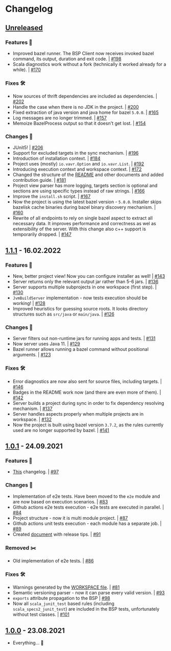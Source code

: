 # Changelog

<!-- Keep a Changelog guide -> https://keepachangelog.com -->

## [Unreleased]

### Features 🎉

- Improved bazel runner. The BSP Client now receives invoked bazel command,
  its output, duration and exit code.
  | [#198](https://github.com/JetBrains/bazel-bsp/pull/198)
- Scala diagnostics work without a fork (technically it worked already for a while).
  | [#170](https://github.com/JetBrains/bazel-bsp/pull/170)

### Fixes 🛠️

- Now sources of thrift dependencies are included as dependencies.
  | [#202](https://github.com/JetBrains/bazel-bsp/pull/202)
- Handle the case when there is no JDK in the project.
  | [#200](https://github.com/JetBrains/bazel-bsp/pull/200)
- Fixed extraction of java version and java home for bazel `5.0.0`.
  | [#165](https://github.com/JetBrains/bazel-bsp/pull/165)
- Log messages are no longer trimmed.
  | [#157](https://github.com/JetBrains/bazel-bsp/pull/157)
- Memoize BazelProcess output so that it doesn't get lost.
  | [#154](https://github.com/JetBrains/bazel-bsp/pull/154)

### Changes 🔄

- JUnit5!
  | [#206](https://github.com/JetBrains/bazel-bsp/pull/206)
- Support for excluded targets in the sync mechanism.
  | [#196](https://github.com/JetBrains/bazel-bsp/pull/196)
- Introduction of installation context.
  | [#184](https://github.com/JetBrains/bazel-bsp/pull/184)
- Project uses (mostly) `io.vavr.Option` and `io.vavr.List`.
  | [#192](https://github.com/JetBrains/bazel-bsp/pull/192)
- Introducing execution context and workspace context.
  | [#172](https://github.com/JetBrains/bazel-bsp/pull/172)
- Changed the structure of the [README](README.md) and other documents and added contribution guide.
  | [#181](https://github.com/JetBrains/bazel-bsp/pull/181)
- Project view parser has more logging, targets section is optional and 
  sections are using specific types instead of raw strings.
  | [#166](https://github.com/JetBrains/bazel-bsp/pull/166)
- Improve the `install.sh` script. 
  | [#167](https://github.com/JetBrains/bazel-bsp/pull/167)
- Now the project is using the latest bazel version - `5.0.0`.
  Installer skips bazelisk cache binaries during bazel binary discovery mechanism.
  | [#160](https://github.com/JetBrains/bazel-bsp/pull/160)
- Rewrite of all endpoints to rely on single bazel aspect to extract all necessary data.
  It improves performance and correctness as wel as extensibility of the server.
  With this change also c++ support is temporarily dropped.
  | [#147](https://github.com/JetBrains/bazel-bsp/pull/147)

## [1.1.1] - 16.02.2022

### Features 🎉

- New, better project view! Now you can configure installer as well!
  | [#143](https://github.com/JetBrains/bazel-bsp/pull/143)
- Server returns only the relevant output jar rather than 5-6 jars.
  | [#136](https://github.com/JetBrains/bazel-bsp/pull/136)
- Server supports multiple subprojects in one workspace (first step).
  | [#130](https://github.com/JetBrains/bazel-bsp/pull/130)
- `JvmBuildServer` implementation - now tests execution should be working!
  | [#128](https://github.com/JetBrains/bazel-bsp/pull/128)
- Improved heuristics for guessing source roots. It looks directory structures such as `src/java` or `main/java`.
  | [#126](https://github.com/JetBrains/bazel-bsp/pull/126)

### Changes 🔄

- Server filters out non-runtime jars for running apps and tests.
  | [#131](https://github.com/JetBrains/bazel-bsp/pull/131)
- Now server uses Java 11.
  | [#129](https://github.com/JetBrains/bazel-bsp/pull/129)
- Bazel runner allows running a bazel command without positional arguments.
  | [#123](https://github.com/JetBrains/bazel-bsp/pull/123)

### Fixes 🛠️

- Error diagnostics are now also sent for source files, including targets.
  | [#146](https://github.com/JetBrains/bazel-bsp/pull/146)
- Badges in the README work now (and there are even more of them).
  | [#142](https://github.com/JetBrains/bazel-bsp/pull/142)
- Server builds a project during sync in order to fix dependency resolving mechanism.
  | [#137](https://github.com/JetBrains/bazel-bsp/pull/137)
- Server handles aspects properly when multiple projects are in workspace.
  | [#132](https://github.com/JetBrains/bazel-bsp/pull/132)
- Now the project is built using bazel version `3.7.2`, as the rules currently used are no longer supported by bazel.
  | [#141](https://github.com/JetBrains/bazel-bsp/pull/141)

## [1.0.1] - 24.09.2021

### Features 🎉

- [This](CHANGELOG.md) changelog.
  | [#97](https://github.com/JetBrains/bazel-bsp/pull/97)

### Changes 🔄

- Implementation of e2e tests. Have been moved to the `e2e` module and are now based on execution scenarios.
  | [#83](https://github.com/JetBrains/bazel-bsp/pull/83)
- Github actions e2e tests execution - e2e tests are executed in parallel.
  | [#84](https://github.com/JetBrains/bazel-bsp/pull/84)
- Project structure - now it is multi module project.
  | [#87](https://github.com/JetBrains/bazel-bsp/pull/87)
- Github actions unit tests execution - each module has a separate job.
  | [#89](https://github.com/JetBrains/bazel-bsp/pull/89)
- Created [document](docs/dev/BUMPVERSION.md) with release tips.
  | [#91](https://github.com/JetBrains/bazel-bsp/pull/91)

### Removed ✂️

- Old implementation of e2e tests.
  | [#86](https://github.com/JetBrains/bazel-bsp/pull/86)

### Fixes 🛠️

- Warnings generated by the [WORKSPACE file](WORKSPACE).
  | [#81](https://github.com/JetBrains/bazel-bsp/pull/81)
- Semantic versioning parser - now it can parse every valid version.
  | [#93](https://github.com/JetBrains/bazel-bsp/pull/93)
- `exports` attribute propagation to the BSP
  | [#98](https://github.com/JetBrains/bazel-bsp/pull/98)
- Now all `scala_junit_test` based rules (including `scala_specs2_junit_test`) are included in the BSP tests,
  unfortunately without test classes.
  | [#101](https://github.com/JetBrains/bazel-bsp/pull/101)

## [1.0.0] - 23.08.2021

- Everything... 🎉

[Unreleased]: https://github.com/JetBrains/bazel-bsp/compare/1.1.1...HEAD

[1.1.1]: https://github.com/JetBrains/bazel-bsp/compare/1.0.1...1.1.1

[1.0.1]: https://github.com/JetBrains/bazel-bsp/compare/1.0.0...1.0.1

[1.0.0]: https://github.com/JetBrains/bazel-bsp/releases/tag/1.0.0
